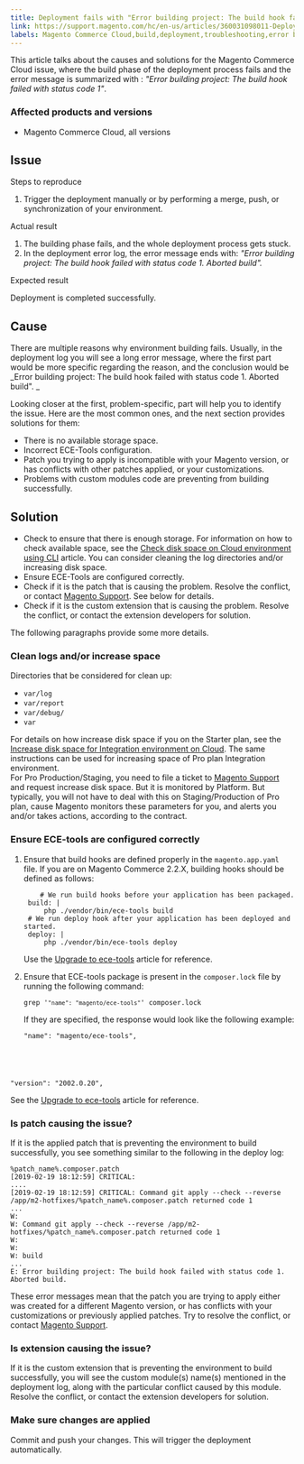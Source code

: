 ```yaml
---
title: Deployment fails with "Error building project: The build hook failed with status code 1"
link: https://support.magento.com/hc/en-us/articles/360031098011-Deployment-fails-with-Error-building-project-The-build-hook-failed-with-status-code-1-
labels: Magento Commerce Cloud,build,deployment,troubleshooting,error building
---
```


This article talks about the causes and solutions for the Magento Commerce Cloud issue, where the build phase of the deployment process fails and the error message is summarized with : _"Error building project: The build hook failed with status code 1"_.

### Affected products and versions

* Magento Commerce Cloud, all versions

## Issue

Steps to reproduce

1. Trigger the deployment manually or by performing a merge, push, or synchronization of your environment.

Actual result

1. The building phase fails, and the whole deployment process gets stuck.
1. In the deployment error log, the error message ends with: _"Error building project: The build hook failed with status code 1. Aborted build"._

Expected result

Deployment is completed successfully.

## Cause

There are multiple reasons why environment building fails. Usually, in the deployment log you will see a long error message, where the first part would be more specific regarding the reason, and the conclusion would be _Error building project: The build hook failed with status code 1. Aborted build". _

Looking closer at the first, problem-specific, part will help you to identify the issue. Here are the most common ones, and the next section provides solutions for them:

* There is no available storage space.
* Incorrect ECE-Tools configuration. 
* Patch you trying to apply is incompatible with your Magento version, or has conflicts with other patches applied, or your customizations.
* Problems with custom modules code are preventing from building successfully.

##  Solution

* Check to ensure that there is enough storage. For information on how to check available space, see the [Check disk space on Cloud environment using CLI](https://support.magento.com/hc/en-us/articles/360005932713) article. You can consider cleaning the log directories and/or increasing disk space.
* Ensure ECE-Tools are configured correctly.
* Check if it is the patch that is causing the problem. Resolve the conflict, or contact [Magento Support](https://support.magento.com/hc/en-us/articles/360019088251-Submit-a-support-ticket). See below for details.
* Check if it is the custom extension that is causing the problem. Resolve the conflict, or contact the extension developers for solution.

The following paragraphs provide some more details.

### Clean logs and/or increase space

Directories that be considered for clean up:

* `` var/log ``
* `` var/report ``
* `` var/debug/ ``
* `` var ``

For details on how increase disk space if you on the Starter plan, see the [Increase disk space for Integration environment on Cloud](https://support.magento.com/hc/en-us/articles/360005189554-Increase-disk-space-for-Integration-environment-on-Cloud). The same instructions can be used for increasing space of Pro plan Integration environment.  
For Pro Production/Staging, you need to file a ticket to [Magento Support](https://support.magento.com/hc/en-us/articles/360019088251-Submit-a-support-ticket) and request increase disk space. But it is monitored by Platform. But typically, you will not have to deal with this on Staging/Production of Pro plan, cause Magento monitors these parameters for you, and alerts you and/or takes actions, according to the contract.

### Ensure ECE-tools are configured correctly

1. Ensure that build hooks are defined properly in the `` magento.app.yaml `` file. If you are on Magento Commerce 2.2.X, building hooks should be defined as follows:
    
    <pre><code class="language-yaml">    # We run build hooks before your application has been packaged.
    build: |
        php ./vendor/bin/ece-tools build
    # We run deploy hook after your application has been deployed and started.
    deploy: |
        php ./vendor/bin/ece-tools deploy<br/></code></pre>
    
    Use the [Upgrade to ece-tools](https://devdocs.magento.com/guides/v2.3/cloud/project/ece-tools-upgrade-project.html) article for reference.
1. Ensure that ECE-tools package is present in the `` composer.lock `` file by running the following command:
    
    <pre><code class="language-bash">grep '<code class="language-yaml">"name": "magento/ece-tools"</code>' composer.lock</code></pre>
    
    If they are specified, the response would look like the following example:
    
    <pre><code class="language-bash">"name": "magento/ece-tools",
"version": "2002.0.20",</code></pre>
    
    

See the [Upgrade to ece-tools](https://devdocs.magento.com/guides/v2.3/cloud/project/ece-tools-upgrade-project.html) article for reference.

### Is patch causing the issue?

If it is the applied patch that is preventing the environment to build successfully, you see something similar to the following in the deploy log:

<pre><code class="language-bash">%patch_name%.composer.patch 
[2019-02-19 18:12:59] CRITICAL: 
....
[2019-02-19 18:12:59] CRITICAL: Command git apply --check --reverse /app/m2-hotfixes/%patch_name%.composer.patch returned code 1 
...
W: 
W: Command git apply --check --reverse /app/m2-hotfixes/%patch_name%.composer.patch returned code 1 
W: 
W: 
W: build 
...
E: Error building project: The build hook failed with status code 1. Aborted build.</code></pre>

These error messages mean that the patch you are trying to apply either was created for a different Magento version, or has conflicts with your customizations or previously applied patches. Try to resolve the conflict, or contact [Magento Support](https://support.magento.com/hc/en-us/articles/360019088251-Submit-a-support-ticket).

### Is extension causing the issue?

If it is the custom extension that is preventing the environment to build successfully, you will see the custom module(s) name(s) mentioned in the deployment log, along with the particular conflict caused by this module. Resolve the conflict, or contact the extension developers for solution.

### Make sure changes are applied

Commit and push your changes. This will trigger the deployment automatically.

 

``  ``